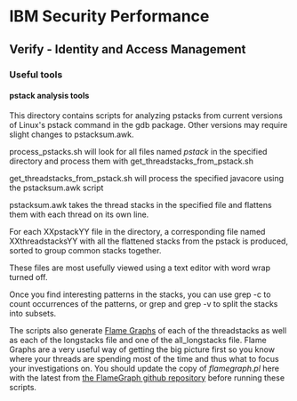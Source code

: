 # IBM Security Performance

## Verify - Identity and Access Management

### Useful tools

#### pstack analysis tools

This directory contains scripts for analyzing pstacks from current versions of Linux's pstack command in the gdb package.
Other versions may require slight changes to pstacksum.awk.

process_pstacks.sh will look for all files named *pstack* in the specified directory and process them with get_threadstacks_from_pstack.sh

get_threadstacks_from_pstack.sh will process the specified javacore using the pstacksum.awk script

pstacksum.awk takes the thread stacks in the specified file and flattens them with each thread on its own line.

For each XXpstackYY file in the directory, a corresponding file named XXthreadstacksYY with all the flattened stacks from the pstack is produced, sorted to group common stacks together.

These files are most usefully viewed using a text editor with word wrap turned off.

Once you find interesting patterns in the stacks, you can use grep -c to count occurrences of the patterns, or grep and grep -v to split the stacks into subsets.

The scripts also generate [Flame Graphs](http://www.brendangregg.com/FlameGraphs/cpuflamegraphs.html) of each of the threadstacks as well as 
each of the longstacks file and one of the all_longstacks file.  Flame Graphs are a very useful way of getting the big picture first so you know
where your threads are spending most of the time and thus what to focus your investigations on.  You should update the copy of *flamegraph.pl*
here with the latest from [the FlameGraph github repository](https://github.com/brendangregg/FlameGraph) before running these scripts.

